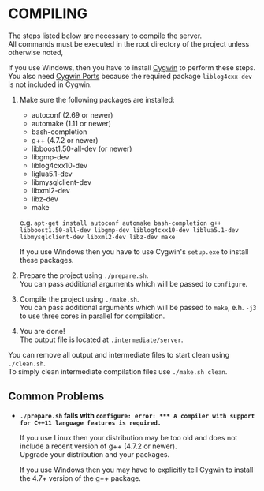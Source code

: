 COMPILING
=========

The steps listed below are necessary to compile the server.  
All commands must be executed in the root directory of the project unless otherwise noted,

If you use Windows, then you have to install [Cygwin](http://www.cygwin.com/) to perform these steps.  
You also need [Cygwin Ports](http://sourceware.org/cygwinports/) because the required package `liblog4cxx-dev` is not included in Cygwin.

1. Make sure the following packages are installed:
   - autoconf (2.69 or newer)
   - automake (1.11 or newer)
   - bash-completion
   - g++ (4.7.2 or newer)
   - libboost1.50-all-dev (or newer)
   - libgmp-dev
   - liblog4cxx10-dev
   - liglua5.1-dev
   - libmysqlclient-dev
   - libxml2-dev
   - libz-dev
   - make
   
   e.g. `apt-get install autoconf automake bash-completion g++ libboost1.50-all-dev libgmp-dev liblog4cxx10-dev liblua5.1-dev libmysqlclient-dev libxml2-dev libz-dev make`
   
   If you use Windows then you have to use Cygwin's `setup.exe` to install these packages.
   
2. Prepare the project using `./prepare.sh`.  
   You can pass additional arguments which will be passed to `configure`.
   
3. Compile the project using `./make.sh`.  
   You can pass additional arguments which will be passed to `make`, e.h. `-j3` to use three cores in parallel for compilation.
   
4. You are done!  
   The output file is located at `.intermediate/server`.


You can remove all output and intermediate files to start clean using `./clean.sh`.   
To simply clean intermediate compilation files use `./make.sh clean`.


Common Problems
---------------

- **`./prepare.sh` fails with `configure: error: *** A compiler with support for C++11 language features is required.`**  
    
  If you use Linux then your distribution may be too old and does not include a recent version of g++ (4.7.2 or newer).  
  Upgrade your distribution and your packages.
  
  If you use Windows then you may have to explicitly tell Cygwin to install the 4.7+ version of the g++ package.
